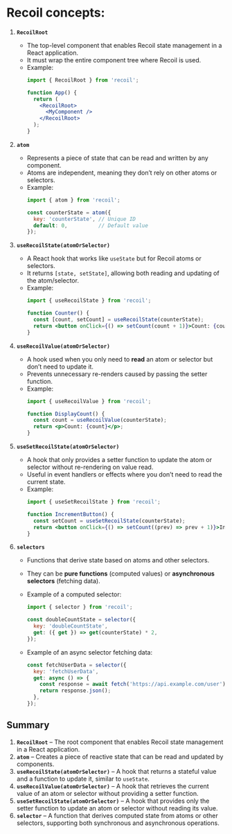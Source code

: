 # Recoil concepts:  

1. **`RecoilRoot`**  
   - The top-level component that enables Recoil state management in a React application.  
   - It must wrap the entire component tree where Recoil is used.  
   - Example:  
     ```jsx
     import { RecoilRoot } from 'recoil';

     function App() {
       return (
         <RecoilRoot>
           <MyComponent />
         </RecoilRoot>
       );
     }
     ```

2. **`atom`**  
   - Represents a piece of state that can be read and written by any component.  
   - Atoms are independent, meaning they don’t rely on other atoms or selectors.  
   - Example:  
     ```jsx
     import { atom } from 'recoil';

     const counterState = atom({
       key: 'counterState', // Unique ID
       default: 0,          // Default value
     });
     ```

3. **`useRecoilState(atomOrSelector)`**  
   - A React hook that works like `useState` but for Recoil atoms or selectors.  
   - It returns `[state, setState]`, allowing both reading and updating of the atom/selector.  
   - Example:  
     ```jsx
     import { useRecoilState } from 'recoil';

     function Counter() {
       const [count, setCount] = useRecoilState(counterState);
       return <button onClick={() => setCount(count + 1)}>Count: {count}</button>;
     }
     ```

4. **`useRecoilValue(atomOrSelector)`**  
   - A hook used when you only need to **read** an atom or selector but don’t need to update it.  
   - Prevents unnecessary re-renders caused by passing the setter function.  
   - Example:  
     ```jsx
     import { useRecoilValue } from 'recoil';

     function DisplayCount() {
       const count = useRecoilValue(counterState);
       return <p>Count: {count}</p>;
     }
     ```

5. **`useSetRecoilState(atomOrSelector)`**  
   - A hook that only provides a setter function to update the atom or selector without re-rendering on value read.  
   - Useful in event handlers or effects where you don’t need to read the current state.  
   - Example:  
     ```jsx
     import { useSetRecoilState } from 'recoil';

     function IncrementButton() {
       const setCount = useSetRecoilState(counterState);
       return <button onClick={() => setCount((prev) => prev + 1)}>Increment</button>;
     }
     ```

6. **`selectors`**  
   - Functions that derive state based on atoms and other selectors.  
   - They can be **pure functions** (computed values) or **asynchronous selectors** (fetching data).  
   - Example of a computed selector:  
     ```jsx
     import { selector } from 'recoil';

     const doubleCountState = selector({
       key: 'doubleCountState',
       get: ({ get }) => get(counterState) * 2,
     });
     ```

   - Example of an async selector fetching data:  
     ```jsx
     const fetchUserData = selector({
       key: 'fetchUserData',
       get: async () => {
         const response = await fetch('https://api.example.com/user');
         return response.json();
       },
     });
     ```

## Summary 

1. **`RecoilRoot`** – The root component that enables Recoil state management in a React application.  
2. **`atom`** – Creates a piece of reactive state that can be read and updated by components.  
3. **`useRecoilState(atomOrSelector)`** – A hook that returns a stateful value and a function to update it, similar to `useState`.  
4. **`useRecoilValue(atomOrSelector)`** – A hook that retrieves the current value of an atom or selector without providing a setter function.  
5. **`useSetRecoilState(atomOrSelector)`** – A hook that provides only the setter function to update an atom or selector without reading its value.  
6. **`selector`** – A function that derives computed state from atoms or other selectors, supporting both synchronous and asynchronous operations.  

